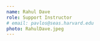```yaml
---
name: Rahul Dave
role: Support Instructor
# email: pavlos@seas.harvard.edu
photo: RahulDave.jpeg
---
```

